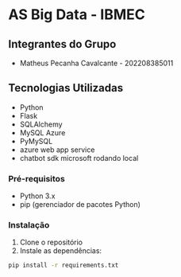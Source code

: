 

# AS Big Data - IBMEC

## Integrantes do Grupo
- Matheus Pecanha Cavalcante - 202208385011


## Tecnologias Utilizadas
- Python
- Flask
- SQLAlchemy
- MySQL Azure
- PyMySQL
- azure web app service
- chatbot sdk microsoft rodando local

### Pré-requisitos
- Python 3.x
- pip (gerenciador de pacotes Python)

### Instalação
1. Clone o repositório
2. Instale as dependências:
```bash
pip install -r requirements.txt
```


```



